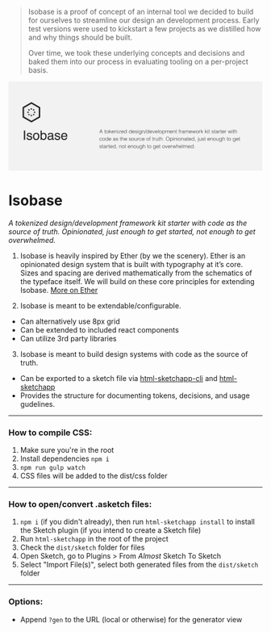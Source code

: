 > Isobase is a proof of concept of an internal tool we decided to build for ourselves to streamline our design an development process. Early test versions were used to kickstart a few projects as we distilled how and why things should be built. 
> 
> Over time, we took these underlying concepts and decisions and baked them into our process in evaluating tooling on a per-project basis. 

![isobase](/assets/images/isobase-title.png)

# Isobase

_A tokenized design/development framework kit starter with code as the source of truth. Opinionated, just enough to get started, not enough to get overwhelmed._

1. Isobase is heavily inspired by Ether (by we the scenery). Ether is an opinionated design system that is built with typography at it’s core. Sizes and spacing are derived mathematically from the schematics of the typeface itself. We will build on these core principles for extending Isobase. [More on Ether](https://ether.thescenery.co/)

2. Isobase is meant to be extendable/configurable.
- Can alternatively use 8px grid
- Can be extended to included react components
- Can utilize 3rd party libraries

3. Isobase is meant to build design systems with code as the source of truth.
- Can be exported to a sketch file via [html-sketchapp-cli](https://github.com/seek-oss/html-sketchapp-cli) and [html-sketchapp](https://github.com/brainly/html-sketchapp)
- Provides the structure for documenting tokens, decisions, and usage gudelines.

-------

### How to compile CSS:

1. Make sure you're in the root
2. Install dependencies `npm i`
3. `npm run gulp watch`
4. CSS files will be added to the dist/css folder


-------

### How to open/convert .asketch files:

1. `npm i` (if you didn't already), then run `html-sketchapp install` to install the Sketch plugin (if you intend to create a Sketch file)
2. Run `html-sketchapp` in the root of the project
3. Check the `dist/sketch` folder for files
4. Open Sketch, go to Plugins > From *Almost* Sketch To Sketch
5. Select "Import File(s)", select both generated files from the `dist/sketch` folder


-------

### Options:

- Append `?gen` to the URL (local or otherwise) for the generator view